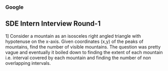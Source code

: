 ### Google

## SDE Intern Interview Round-1
1] Consider a mountain as an isosceles right angled triangle with hypotenuse on the x-axis. Given coordinates (x,y) of the peaks of mountains, find the number of visible mountains.
The question was pretty vague and eventually it boiled down to finding the extent of each mountain i.e. interval covered by each mountain and finding the number of non overlapping intervals.
